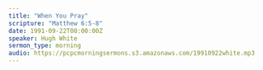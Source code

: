 ```yaml
---
title: "When You Pray"
scripture: "Matthew 6:5-8"
date: 1991-09-22T00:00:00Z
speaker: Hugh White
sermon_type: morning
audio: https://pcpcmorningsermons.s3.amazonaws.com/19910922white.mp3 
---
```



